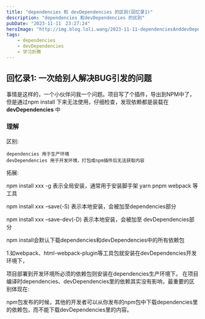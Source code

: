 ```yaml
---
title: "dependencies 和 devDependencies 的区别(回忆录1)"
description: "dependencies 和devDependencies 的区别"
pubDate: "2023-11-11　23:27:24"
heroImage: "http://img.blog.loli.wang/2023-11-11-dependenciesAnddevDependencies/01.png"
tags:
    - dependencies
    - devDependencies
    - 学习折腾
---
```


## 回忆录1: 一次给别人解决BUG引发的问题

事情是这样的，一个小伙伴问我一个问题。项目写了个插件，导出到NPM中了，但是通过npm install 下来无法使用，仔细检查，发现依赖都是装载在 **devDependencies** 中

###  理解

区别:

    dependencies 用于生产环境
    devDependencies 用于开发环境，打包成npm插件后无法获取内容

拓展:

npm install xxx -g 表示全局安装，通常用于安装脚手架 yarn pnpm webpack 等工具

npm install xxx –save(-S) 表示本地安装，会被加至dependencies部分

npm install xxx –save-dev(-D) 表示本地安装，会被加至
devDependencies部分


npm install会默认下载dependencies和devDependencies中的所有依赖包

1.如webpack、html-webpack-plugin等工具包就安装在devDependencies开发环境下，

项目部署到开发环境所必须的依赖包则安装在dependencies生产环境下。
在项目编译时dependencies、devDependencies里的依赖其实没有影响，最重要的区别体现在:

npm包发布的时候，其他的开发者可以从你发布的npm包中下载dependencies里的依赖包，而不能下载devDependencies里的内容。

